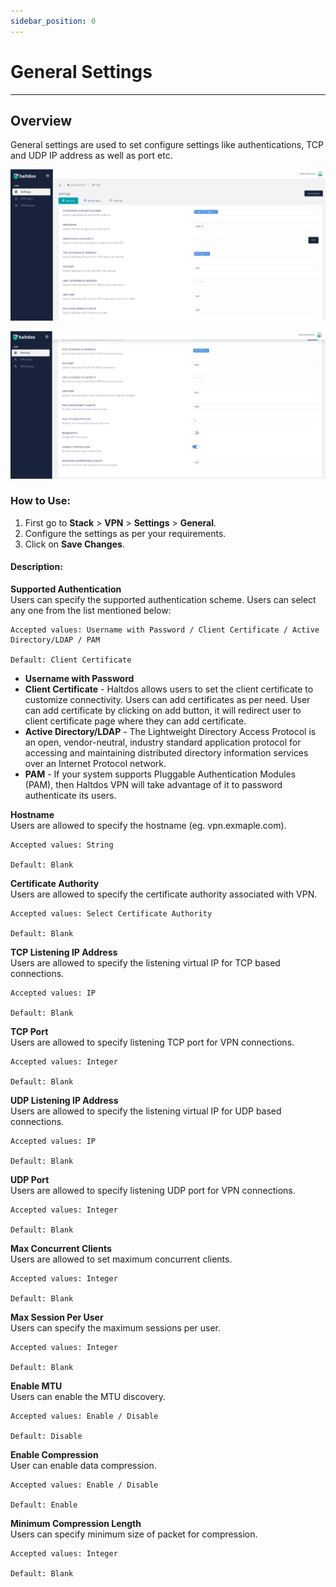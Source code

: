 ```yaml
---
sidebar_position: 0
---
```


# General Settings

---

## Overview

General settings are used to set configure settings like authentications, TCP and UDP IP address as well as port etc.

![settings](/img/vpn/v6/docs/general1.png)  

![settings](/img/vpn/v6/docs/general2.png)  

### How to Use: 
1. First go to **Stack** > **VPN** > **Settings** > **General**.
2. Configure the settings as per your requirements.
3. Click on **Save Changes**.

#### Description:

**Supported Authentication**  
Users can specify the supported authentication scheme. Users  can  select any one from the list mentioned below:

    Accepted values: Username with Password / Client Certificate / Active Directory/LDAP / PAM

    Default: Client Certificate 

- **Username with Password**  
- **Client Certificate** - Haltdos allows users to set the client certificate to customize connectivity. Users can add certificates as per need. User can add certificate by clicking on add button, it will redirect user to client certificate page where they can add certificate.  
- **Active Directory/LDAP** - The Lightweight Directory Access Protocol is an open, vendor-neutral, industry standard application protocol for accessing and maintaining distributed directory information services over an Internet Protocol network.  
- **PAM** - If your system supports Pluggable Authentication Modules (PAM), then Haltdos VPN will take advantage of it to password authenticate its users.  

**Hostname**  
Users are allowed to specify the hostname (eg. vpn.exmaple.com).  

    Accepted values: String

    Default: Blank 

**Certificate Authority**  
Users are allowed to specify the certificate authority associated with VPN.  

    Accepted values: Select Certificate Authority

    Default: Blank 

**TCP Listening IP Address**  
Users are allowed to specify the listening virtual IP for TCP based connections.  

    Accepted values: IP

    Default: Blank 

**TCP Port**  
Users are allowed to specify listening TCP port for VPN connections.  

    Accepted values: Integer

    Default: Blank 

**UDP Listening IP Address**  
Users are allowed to specify the listening virtual IP for UDP based connections.  

    Accepted values: IP

    Default: Blank 

**UDP Port**  
Users are allowed to specify listening UDP port for VPN connections.  

    Accepted values: Integer

    Default: Blank 

**Max Concurrent Clients**  
Users are allowed to set maximum concurrent clients.  

    Accepted values: Integer

    Default: Blank 

**Max Session Per User**  
Users can specify the maximum sessions per user.  

    Accepted values: Integer

    Default: Blank 

**Enable MTU**  
Users can enable the MTU discovery.  

    Accepted values: Enable / Disable

    Default: Disable 

**Enable Compression**  
User can enable data compression.  

    Accepted values: Enable / Disable

    Default: Enable 

**Minimum Compression Length**  
Users can specify minimum size of packet for compression.

    Accepted values: Integer

    Default: Blank 

